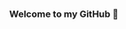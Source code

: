 ### Welcome to my GitHub 👋

<!--
**bosotsapa/bosotsapa** is a ✨ _special_ ✨ repository because its `README.md` (this file) appears on your GitHub profile.

Here are some ideas to get you started:

-->
